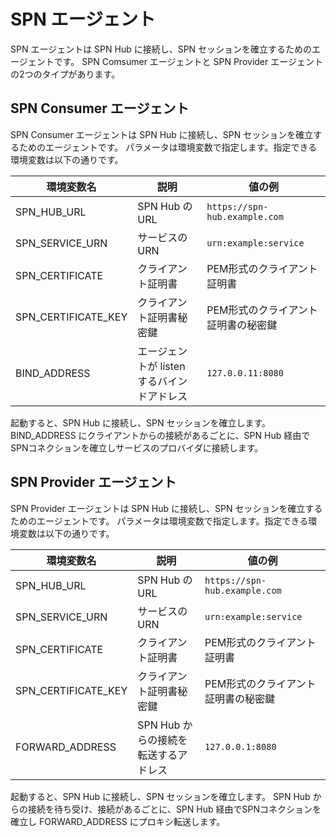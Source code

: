 # SPN エージェント

SPN エージェントは SPN Hub に接続し、SPN セッションを確立するためのエージェントです。
SPN Comsumer エージェントと SPN Provider エージェントの2つのタイプがあります。

## SPN Consumer エージェント
SPN Consumer エージェントは SPN Hub に接続し、SPN セッションを確立するためのエージェントです。
パラメータは環境変数で指定します。指定できる環境変数は以下の通りです。

|環境変数名|説明|値の例|
|--|--|--|
|SPN_HUB_URL|SPN Hub の URL|`https://spn-hub.example.com`|
|SPN_SERVICE_URN|サービスの URN|`urn:example:service`|
|SPN_CERTIFICATE|クライアント証明書|PEM形式のクライアント証明書|
|SPN_CERTIFICATE_KEY|クライアント証明書秘密鍵|PEM形式のクライアント証明書の秘密鍵|
|BIND_ADDRESS|エージェントが listen するバインドアドレス|`127.0.0.11:8080`|

起動すると、SPN Hub に接続し、SPN セッションを確立します。
BIND_ADDRESS にクライアントからの接続があるごとに、SPN Hub 経由でSPNコネクションを確立しサービスのプロバイダに接続します。

## SPN Provider エージェント
SPN Provider エージェントは SPN Hub に接続し、SPN セッションを確立するためのエージェントです。
パラメータは環境変数で指定します。指定できる環境変数は以下の通りです。

|環境変数名|説明|値の例|
|--|--|--|
|SPN_HUB_URL|SPN Hub の URL|`https://spn-hub.example.com`|
|SPN_SERVICE_URN|サービスの URN|`urn:example:service`|
|SPN_CERTIFICATE|クライアント証明書|PEM形式のクライアント証明書|
|SPN_CERTIFICATE_KEY|クライアント証明書秘密鍵|PEM形式のクライアント証明書の秘密鍵|
|FORWARD_ADDRESS|SPN Hub からの接続を転送するアドレス|`127.0.0.1:8080`|

起動すると、SPN Hub に接続し、SPN セッションを確立します。
SPN Hub からの接続を待ち受け、接続があるごとに、SPN Hub 経由でSPNコネクションを確立し FORWARD_ADDRESS にプロキシ転送します。
